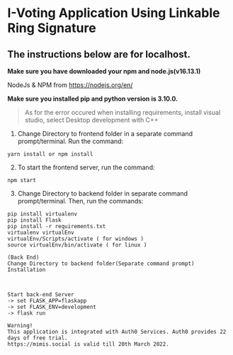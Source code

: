 # I-Voting Application Using Linkable Ring Signature
## The instructions below are for localhost.
**Make sure you have downloaded your npm and node.js(v16.13.1)**

NodeJs & NPM from https://nodejs.org/en/

**Make sure you installed pip and python version is 3.10.0.**
>As for the error occured when installing requirements, install visual studio, select Desktop development with C++


1. Change Directory to frontend folder in a separate command prompt/terminal. Run the command:
```
yarn install or npm install
```
2. To start the frontend server, run the command:
```
npm start
```

3. Change Directory to backend folder in separate command prompt/terminal. Then, run the commands:
```
pip install virtualenv
pip install Flask
pip install -r requirements.txt
virtualenv virtualEnv
virtualEnv/Scripts/activate ( for windows )
source virtualEnv/bin/activate ( for linux )
```
	
	
	(Back End) 
	Change Directory to backend folder(Separate command prompt)
	Installation

	
	
	Start back-end Server
	-> set FLASK_APP=flaskapp
	-> set FLASK_ENV=development
	-> flask run

	Warning!
	This application is integrated with Auth0 Services. Auth0 provides 22 days of free trial.
	https://mimis.social is valid till 20th March 2022.
